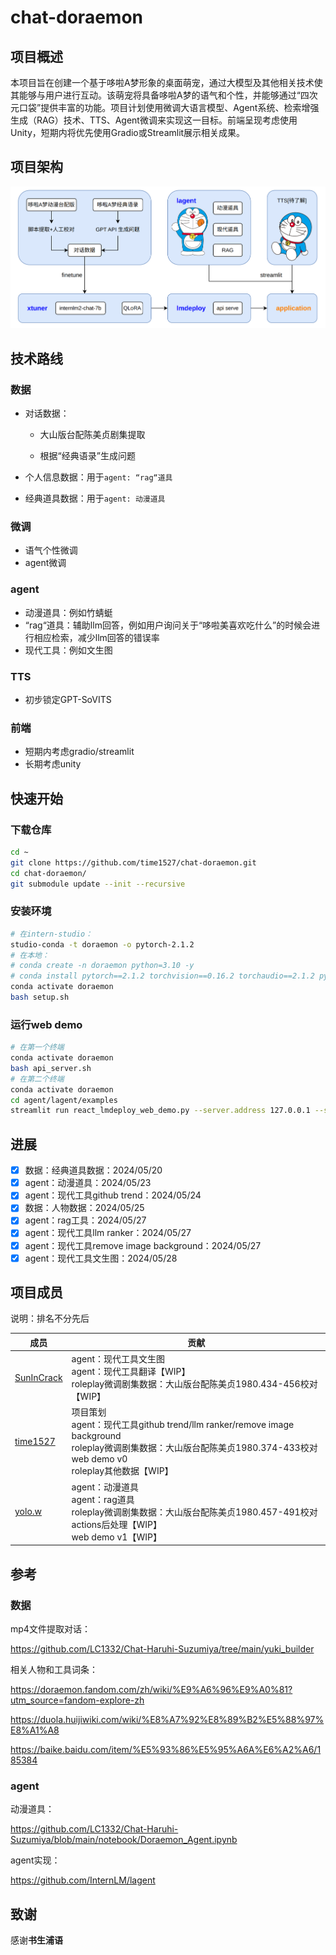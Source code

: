 # chat-doraemon

## 项目概述

本项目旨在创建一个基于哆啦A梦形象的桌面萌宠，通过大模型及其他相关技术使其能够与用户进行互动。该萌宠将具备哆啦A梦的语气和个性，并能够通过“四次元口袋”提供丰富的功能。项目计划使用微调大语言模型、Agent系统、检索增强生成（RAG）技术、TTS、Agent微调来实现这一目标。前端呈现考虑使用Unity，短期内将优先使用Gradio或Streamlit展示相关成果。

## 项目架构

![](./assets/frameworkv0.1.png)

## 技术路线

### 数据

* 对话数据：

  - 大山版台配陈美贞剧集提取

  - 根据“经典语录”生成问题

* 个人信息数据：用于`agent: “rag“道具`

* 经典道具数据：用于`agent: 动漫道具`

### 微调

- 语气个性微调
- agent微调

### agent

- 动漫道具：例如竹蜻蜓
- “rag“道具：辅助llm回答，例如用户询问关于“哆啦美喜欢吃什么”的时候会进行相应检索，减少llm回答的错误率
- 现代工具：例如文生图

### TTS

* 初步锁定GPT-SoVITS

### 前端

* 短期内考虑gradio/streamlit
* 长期考虑unity

## 快速开始
### 下载仓库
```bash
cd ~
git clone https://github.com/time1527/chat-doraemon.git
cd chat-doraemon/
git submodule update --init --recursive
```

### 安装环境
```bash
# 在intern-studio：
studio-conda -t doraemon -o pytorch-2.1.2
# 在本地：
# conda create -n doraemon python=3.10 -y
# conda install pytorch==2.1.2 torchvision==0.16.2 torchaudio==2.1.2 pytorch-cuda=11.8 -c pytorch -c nvidia -y
conda activate doraemon
bash setup.sh
```

### 运行web demo
```bash
# 在第一个终端
conda activate doraemon
bash api_server.sh
# 在第二个终端
conda activate doraemon
cd agent/lagent/examples
streamlit run react_lmdeploy_web_demo.py --server.address 127.0.0.1 --server.port 7860
```

## 进展

- [x] 数据：经典道具数据：2024/05/20
- [x] agent：动漫道具：2024/05/23
- [x] agent：现代工具github trend：2024/05/24
- [x] 数据：人物数据：2024/05/25
- [x] agent：rag工具：2024/05/27
- [x] agent：现代工具llm ranker：2024/05/27
- [x] agent：现代工具remove image background：2024/05/27
- [x] agent：现代工具文生图：2024/05/28

## 项目成员

说明：排名不分先后

| 成员                                        | 贡献                                                         |
| ------------------------------------------- | ------------------------------------------------------------ |
| [SunInCrack](https://github.com/SunInCrack) | agent：现代工具文生图<br />agent：现代工具翻译【WIP】<br />roleplay微调剧集数据：大山版台配陈美贞1980.434-456校对【WIP】 |
| [time1527](https://github.com/time1527)     | 项目策划<br />agent：现代工具github trend/llm ranker/remove image background<br />roleplay微调剧集数据：大山版台配陈美贞1980.374-433校对<br />web demo v0<br />roleplay其他数据【WIP】 |
| [yolo.w](https://github.com/626394316)      | agent：动漫道具<br />agent：rag道具<br />roleplay微调剧集数据：大山版台配陈美贞1980.457-491校对<br />actions后处理【WIP】<br />web demo v1【WIP】 |


## 参考

### 数据

mp4文件提取对话：

https://github.com/LC1332/Chat-Haruhi-Suzumiya/tree/main/yuki_builder

相关人物和工具词条：

https://doraemon.fandom.com/zh/wiki/%E9%A6%96%E9%A0%81?utm_source=fandom-explore-zh

https://duola.huijiwiki.com/wiki/%E8%A7%92%E8%89%B2%E5%88%97%E8%A1%A8

https://baike.baidu.com/item/%E5%93%86%E5%95%A6A%E6%A2%A6/185384

### agent

动漫道具：

https://github.com/LC1332/Chat-Haruhi-Suzumiya/blob/main/notebook/Doraemon_Agent.ipynb

agent实现：

https://github.com/InternLM/lagent

## 致谢

感谢**书生浦语**

